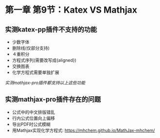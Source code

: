 # 第一章 第9节：Katex VS Mathjax

## 实测katex-pp插件不支持的功能

* 少数字体
* 删除线(仅部分支持)
* ４重积分
* 方程式序列(需要改写成{aligned})
* 交换图表
* 化学方程式需要单独扩展

*实测mathjax-pro插件都支持以上这些功能*

## 实测mathjax-pro插件存在的问题

* 公式中的中文排版错乱
* 行内公式位置向上偏移
* 导出PDF时公式模糊
* 用Mathjax实现化学方程式: https://mhchem.github.io/MathJax-mhchem/





